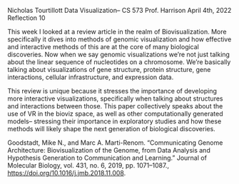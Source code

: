 Nicholas Tourtillott
Data Visualization– CS 573
Prof. Harrison
April 4th, 2022
Reflection 10

This week I looked at a review article in the realm of Biovisualization. More specifically it dives into methods of genomic visualization and how effective and interactive methods of this are at the core of many biological discoveries. Now when we say genomic visualizations we’re not just talking about the linear sequence of nucleotides on a chromosome. We’re basically talking about visualizations of gene structure, protein structure, gene interactions, cellular infrastructure, and expression data. 

This review is unique because it stresses the importance of developing more interactive visualizations, specifically when talking about structures and interactions between those. This paper collectively speaks about the use of VR in the bioviz space, as well as other computationally generated models– stressing their importance in exploratory studies and how these methods will likely shape the next generation of biological discoveries.

Goodstadt, Mike N., and Marc A. Marti-Renom. “Communicating Genome Architecture: Biovisualization of the Genome, from Data Analysis and Hypothesis Generation to Communication and Learning.” Journal of Molecular Biology, vol. 431, no. 6, 2019, pp. 1071–1087., https://doi.org/10.1016/j.jmb.2018.11.008. 
